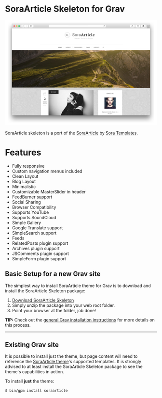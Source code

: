 # SoraArticle Skeleton for Grav

![SoraArticle](assets/readme_1.png)

SoraArticle skeleton is a port of the [SoraArticle](http://sora-article-soratemplates.blogspot.com/) by [Sora Templates](http://www.soratemplates.com/).

# Features

* Fully responsive
* Custom navigation menus included
* Clean Layout
* Blog Layout
* Minimalistic
* Customizable MasterSlider in header
* FeedBurner support
* Social Sharing
* Browser Compatibility
* Supports YouTube
* Supports SoundCloud
* Simple Gallery
* Google Translate support
* SimpleSearch support
* Feeds
* RelatedPosts plugin support
* Archives plugin support
* JSComments plugin support
* SimpleForm plugin support

## Basic Setup for a new Grav site

The simplest way to install SoraArticle theme for Grav is to download and install the SoraArticle Skeleton package:

1. [Download SoraArticle Skeleton](http://getgrav.org/downloads/skeletons#extras)
2. Simply unzip the package into your web root folder.
3. Point your browser at the folder, job done!

**TIP:** Check out the [general Grav installation instructions](http://learn.getgrav.org/basics/installation) for more details on this process.

---

## Existing Grav site

It is possible to install just the theme, but page content will need to reference the [SoraArticle theme](https://github.com/getgrav/grav-theme-soraarticle)'s supported templates.  It is strongly advised to at least install the SoraArticle Skeleton package to see the theme's capabilities in action.

To install  **just** the theme:

```
$ bin/gpm install soraarticle
```



